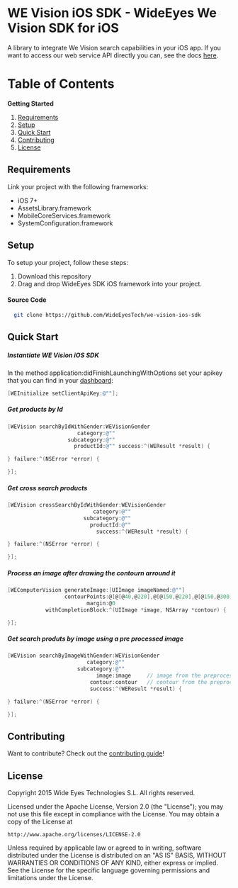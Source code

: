 WE Vision iOS SDK - WideEyes We Vision SDK for iOS
==============

A library to integrate We Vision search capabilities in your iOS app.
If you want to access our web service API directly you can, see the docs [here](http://docs.wide-eyes.it).


Table of Contents
=================
**Getting Started**

1. [Requirements](#requirements)
1. [Setup](#setup)
1. [Quick Start](#quick-start)
1. [Contributing](#contributing)
1. [License](#license)


Requirements
--------------

Link your project with the following frameworks:

- iOS 7+
- AssetsLibrary.framework
- MobileCoreServices.framework
- SystemConfiguration.framework



Setup
-------------
To setup your project, follow these steps:

1. Download this repository
2. Drag and drop WideEyes SDK iOS framework into your project.

#### Source Code

```sh
  git clone https://github.com/WideEyesTech/we-vision-ios-sdk
```


Quick Start
-------------


##### Instantiate WE Vision iOS SDK

In the method application:didFinishLaunchingWithOptions set your apikey that you can find in your [dashboard](http://dashboard.wide-eyes.it/#/APIkey):

```Objective-C
[WEInitialize setClientApiKey:@""];
```


##### Get products by Id

```Objective-C
[WEVision searchByIdWithGender:WEVisionGender
                      category:@""
                   subcategory:@""
                     productId:@"" success:^(WEResult *result) {

} failure:^(NSError *error) {

}];
```

##### Get cross search products

```Objective-C
[WEVision crossSearchByIdWithGender:WEVisionGender
                           category:@""
                        subcategory:@""
                          productId:@""
                            success:^(WEResult *result) {

} failure:^(NSError *error) {

}];
```
##### Process an image after drawing the contourn arround it

```Objective-C
[WEComputerVision generateImage:[UIImage imageNamed:@""]
                  contourPoints:@[@[@40,@220],@[@150,@220],@[@150,@300],@[@295,@300],@[@40,@385],@[@295,@385]]
                         margin:@0
            withCompletionBlock:^(UIImage *image, NSArray *contour) {

}];
```

##### Get search produts by image using a pre processed image

```Objective-C
[WEVision searchByImageWithGender:WEVisionGender
                         category:@""
                      subcategory:@""
                            image:image     // image from the preprocessing method
                          contour:contour   // contour from the preprocessing method
                          success:^(WEResult *result) {

} failure:^(NSError *error) {

}];
```

Contributing
-----------------

Want to contribute? Check out the [contributing guide](CONTRIBUTING.md)!

License
----------------

Copyright 2015 Wide Eyes Technologies S.L. All rights reserved.

Licensed under the Apache License, Version 2.0 (the "License");
you may not use this file except in compliance with the License.
You may obtain a copy of the License at

    http://www.apache.org/licenses/LICENSE-2.0

Unless required by applicable law or agreed to in writing, software
distributed under the License is distributed on an "AS IS" BASIS,
WITHOUT WARRANTIES OR CONDITIONS OF ANY KIND, either express or implied.
See the License for the specific language governing permissions and
limitations under the License.